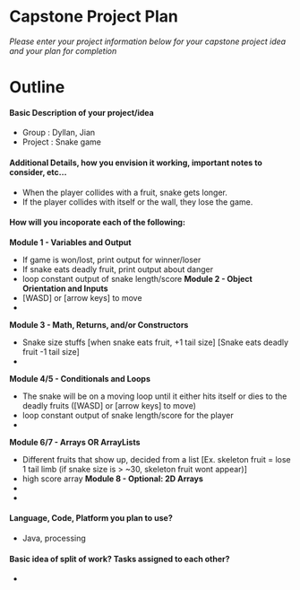 # Capstone Project Plan
_Please enter your project information below for your capstone project idea and your plan for completion_

# Outline
#### Basic Description of your project/idea
- Group : Dyllan, Jian 
- Project : Snake game

#### Additional Details, how you envision it working, important notes to consider, etc...
- When the player collides with a fruit, snake gets longer.
- If the player collides with itself or the wall, they lose the game.

#### How will you incoporate each of the following:
**Module 1 - Variables and Output**
- If game is won/lost, print output for winner/loser
- If snake eats deadly fruit, print output about danger
- loop constant output of snake length/score 
**Module 2 - Object Orientation and Inputs**
- [WASD] or [arrow keys] to move
- 
**Module 3 - Math, Returns, and/or Constructors**
- Snake size stuffs [when snake eats fruit, +1 tail size] [Snake eats deadly fruit -1 tail size]
- 
**Module 4/5 - Conditionals and Loops**
- The snake will be on a moving loop until it either hits itself or dies to the deadly fruits ([WASD] or [arrow keys] to move)
- loop constant output of snake length/score for the player
- 
**Module 6/7 - Arrays OR ArrayLists**
- Different fruits that show up, decided from a list [Ex. skeleton fruit = lose 1 tail limb (if snake size is > ~30, skeleton fruit wont appear)]
- high score array
**Module 8 - Optional: 2D Arrays**
- 
- 

#### Language, Code, Platform you plan to use?
- Java, processing 

#### Basic idea of split of work? Tasks assigned to each other?
- 


